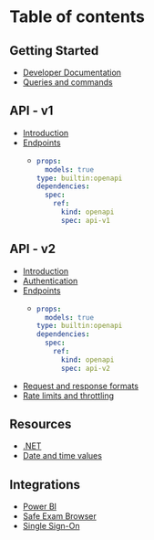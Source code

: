 # Table of contents

## Getting Started

* [Developer Documentation](README.md)
* [Queries and commands](getting-started/queries-and-commands.md)

## API - v1

* [Introduction](api-v1/introduction.md)
* [Endpoints](api-v1/api-reference/README.md)
  * ```yaml
    props:
      models: true
    type: builtin:openapi
    dependencies:
      spec:
        ref:
          kind: openapi
          spec: api-v1
    ```

## API - v2

* [Introduction](api-v2/introduction.md)
* [Authentication](api-v2/authentication.md)
* [Endpoints](api-v2/navigating-the-api.md)
  * ```yaml
    props:
      models: true
    type: builtin:openapi
    dependencies:
      spec:
        ref:
          kind: openapi
          spec: api-v2
    ```
* [Request and response formats](api-v2/request-and-response-formats.md)
* [Rate limits and throttling](api-v2/rate-limits-and-throttling.md)

## Resources

* [.NET](dotnet-versions.md)
* [Date and time values](resources/date-and-time-values.md)

## Integrations

* [Power BI](integrations/power-bi.md)
* [Safe Exam Browser](integrations/safe-exam-browser.md)
* [Single Sign-On](integrations/single-sign-on.md)
